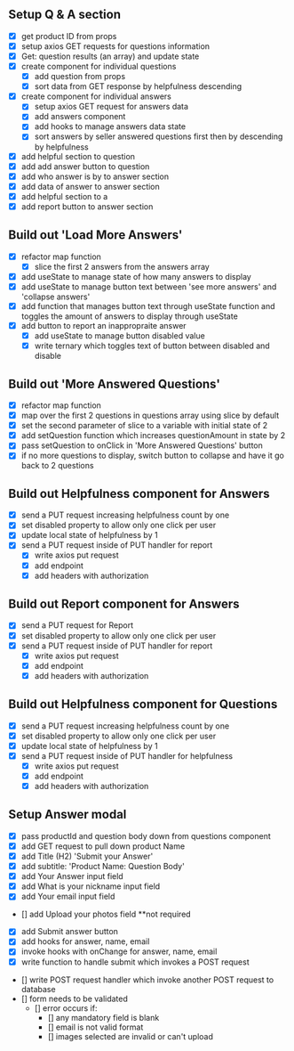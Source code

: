 ## Setup Q & A section

  - [x] get product ID from props
  - [x] setup axios GET requests for questions information
  - [x] Get: question results (an array) and update state
  - [x] create component for individual questions
    - [x] add question from props
    - [x] sort data from GET response by helpfulness descending
  - [x] create component for individual answers
    - [x] setup axios GET request for answers data
    - [x] add answers component
    - [x] add hooks to manage answers data state
    - [x] sort answers by seller answered questions first then by descending by helpfulness
  - [x] add helpful section to question
  - [x] add add answer button to question
  - [x] add who answer is by to answer section
  - [x] add data of answer to answer section
  - [x] add helpful section to a
  - [x] add report button to answer section

  ## Build out 'Load More Answers'

  - [x] refactor map function
    - [x] slice the first 2 answers from the answers array
  - [x] add useState to manage state of how many answers to display
  - [x] add useState to manage button text between 'see more answers' and 'collapse answers'
  - [x] add function that manages button text through useState function  and toggles the amount of answers to display through useState
  - [x] add button to report an inappropraite answer
    - [x] add useState to manage button disabled value
    - [x] write ternary which toggles text of button between disabled and disable

  ## Build out 'More Answered Questions'

  - [x] refactor map function
  - [x] map over the first 2 questions in questions array using slice by default
  - [x] set the second parameter of slice to a variable with initial state of 2
  - [x] add setQuestion function which increases questionAmount in state by 2
  - [x] pass setQuestion to onClick in 'More Answered Questions' button
  - [x] if no more questions to display, switch button to collapse and have it go back to 2 questions

  ## Build out Helpfulness component for Answers

  - [x] send a PUT request increasing helpfulness count by one
  - [x] set disabled property to allow only one click per user
  - [x] update local state of helpfulness by 1
  - [x] send a PUT request inside of PUT handler for report
    - [x] write axios put request
    - [x] add endpoint
    - [x] add headers with authorization

  ## Build out Report component for Answers

  - [x] send a PUT request for Report
  - [x] set disabled property to allow only one click per user
  -[x] send a PUT request inside of PUT handler for report
    - [x] write axios put request
    - [x] add endpoint
    - [x] add headers with authorization

  ## Build out Helpfulness component for Questions

  - [x] send a PUT request increasing helpfulness count by one
  - [x] set disabled property to allow only one click per user
  - [x] update local state of helpfulness by 1
  - [x] send a PUT request inside of PUT handler for helpfulness
    - [x] write axios put request
    - [x] add endpoint
    - [x] add headers with authorization

## Setup Answer modal

- [x] pass productId and question body down from questions component
- [x] add GET request to pull down product Name
- [x] add Title (H2) 'Submit your Answer'
- [x] add subtitle: 'Product Name: Question Body'
- [x] add Your Answer input field
- [x] add What is your nickname input field
- [x] add Your email input field
- [] add Upload your photos field **not required
- [x] add Submit answer button
- [x] add hooks for answer, name, email
- [x] invoke hooks with onChange for answer, name, email
- [x] write function to handle submit which invokes a POST request
- [] write POST request handler which invoke another POST request to database
- [] form needs to be validated
  - [] error occurs if:
    - [] any mandatory field is blank
    - [] email is not valid format
    - [] images selected are invalid or can't upload


